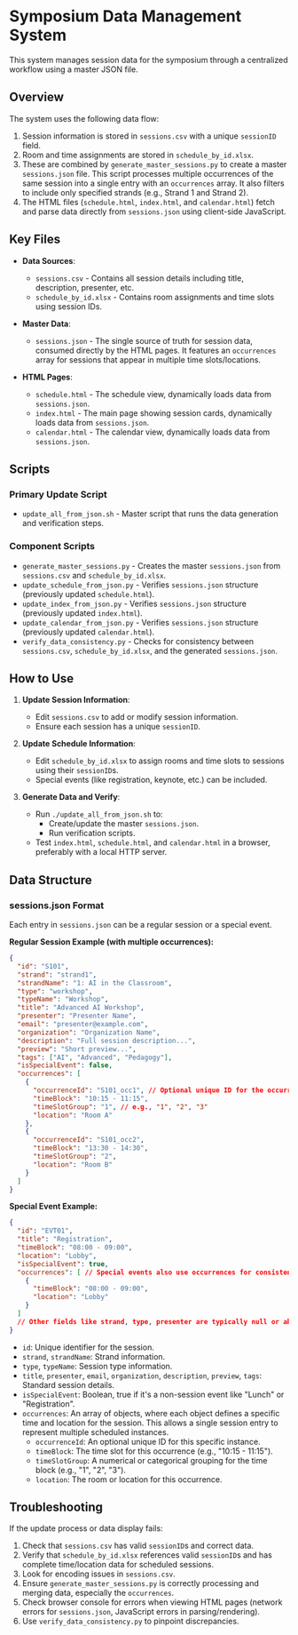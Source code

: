 # Symposium Data Management System

This system manages session data for the symposium through a centralized workflow using a master JSON file.

## Overview

The system uses the following data flow:
1. Session information is stored in `sessions.csv` with a unique `sessionID` field.
2. Room and time assignments are stored in `schedule_by_id.xlsx`.
3. These are combined by `generate_master_sessions.py` to create a master `sessions.json` file. This script processes multiple occurrences of the same session into a single entry with an `occurrences` array. It also filters to include only specified strands (e.g., Strand 1 and Strand 2).
4. The HTML files (`schedule.html`, `index.html`, and `calendar.html`) fetch and parse data directly from `sessions.json` using client-side JavaScript.

## Key Files

- **Data Sources**:
  - `sessions.csv` - Contains all session details including title, description, presenter, etc.
  - `schedule_by_id.xlsx` - Contains room assignments and time slots using session IDs.

- **Master Data**:
  - `sessions.json` - The single source of truth for session data, consumed directly by the HTML pages. It features an `occurrences` array for sessions that appear in multiple time slots/locations.

- **HTML Pages**:
  - `schedule.html` - The schedule view, dynamically loads data from `sessions.json`.
  - `index.html` - The main page showing session cards, dynamically loads data from `sessions.json`.
  - `calendar.html` - The calendar view, dynamically loads data from `sessions.json`.

## Scripts

### Primary Update Script
- `update_all_from_json.sh` - Master script that runs the data generation and verification steps.

### Component Scripts
- `generate_master_sessions.py` - Creates the master `sessions.json` from `sessions.csv` and `schedule_by_id.xlsx`.
- `update_schedule_from_json.py` - Verifies `sessions.json` structure (previously updated `schedule.html`).
- `update_index_from_json.py` - Verifies `sessions.json` structure (previously updated `index.html`).
- `update_calendar_from_json.py` - Verifies `sessions.json` structure (previously updated `calendar.html`).
- `verify_data_consistency.py` - Checks for consistency between `sessions.csv`, `schedule_by_id.xlsx`, and the generated `sessions.json`.

## How to Use

1. **Update Session Information**:
   - Edit `sessions.csv` to add or modify session information.
   - Ensure each session has a unique `sessionID`.

2. **Update Schedule Information**:
   - Edit `schedule_by_id.xlsx` to assign rooms and time slots to sessions using their `sessionID`s.
   - Special events (like registration, keynote, etc.) can be included.

3. **Generate Data and Verify**:
   - Run `./update_all_from_json.sh` to:
     - Create/update the master `sessions.json`.
     - Run verification scripts.
   - Test `index.html`, `schedule.html`, and `calendar.html` in a browser, preferably with a local HTTP server.

## Data Structure

### sessions.json Format
Each entry in `sessions.json` can be a regular session or a special event.

**Regular Session Example (with multiple occurrences):**
```json
{
  "id": "S101",
  "strand": "strand1",
  "strandName": "1: AI in the Classroom",
  "type": "workshop",
  "typeName": "Workshop",
  "title": "Advanced AI Workshop",
  "presenter": "Presenter Name",
  "email": "presenter@example.com",
  "organization": "Organization Name",
  "description": "Full session description...",
  "preview": "Short preview...",
  "tags": ["AI", "Advanced", "Pedagogy"],
  "isSpecialEvent": false,
  "occurrences": [
    {
      "occurrenceId": "S101_occ1", // Optional unique ID for the occurrence
      "timeBlock": "10:15 - 11:15",
      "timeSlotGroup": "1", // e.g., "1", "2", "3"
      "location": "Room A"
    },
    {
      "occurrenceId": "S101_occ2",
      "timeBlock": "13:30 - 14:30",
      "timeSlotGroup": "2",
      "location": "Room B"
    }
  ]
}
```

**Special Event Example:**
```json
{
  "id": "EVT01",
  "title": "Registration",
  "timeBlock": "08:00 - 09:00",
  "location": "Lobby",
  "isSpecialEvent": true,
  "occurrences": [ // Special events also use occurrences for consistency, even if usually single
    {
      "timeBlock": "08:00 - 09:00",
      "location": "Lobby"
    }
  ]
  // Other fields like strand, type, presenter are typically null or absent for special events
}
```
- `id`: Unique identifier for the session.
- `strand`, `strandName`: Strand information.
- `type`, `typeName`: Session type information.
- `title`, `presenter`, `email`, `organization`, `description`, `preview`, `tags`: Standard session details.
- `isSpecialEvent`: Boolean, true if it's a non-session event like "Lunch" or "Registration".
- `occurrences`: An array of objects, where each object defines a specific time and location for the session. This allows a single session entry to represent multiple scheduled instances.
    - `occurrenceId`: An optional unique ID for this specific instance.
    - `timeBlock`: The time slot for this occurrence (e.g., "10:15 - 11:15").
    - `timeSlotGroup`: A numerical or categorical grouping for the time block (e.g., "1", "2", "3").
    - `location`: The room or location for this occurrence.

## Troubleshooting

If the update process or data display fails:
1. Check that `sessions.csv` has valid `sessionID`s and correct data.
2. Verify that `schedule_by_id.xlsx` references valid `sessionID`s and has complete time/location data for scheduled sessions.
3. Look for encoding issues in `sessions.csv`.
4. Ensure `generate_master_sessions.py` is correctly processing and merging data, especially the `occurrences`.
5. Check browser console for errors when viewing HTML pages (network errors for `sessions.json`, JavaScript errors in parsing/rendering).
6. Use `verify_data_consistency.py` to pinpoint discrepancies.

